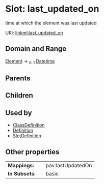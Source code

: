 
# Slot: last_updated_on


time at which the element was last updated

URI: [linkml:last_updated_on](https://w3id.org/linkml/last_updated_on)


## Domain and Range

[Element](Element.md) &#8594;  <sub>0..1</sub> [Datetime](types/Datetime.md)

## Parents


## Children


## Used by

 * [ClassDefinition](ClassDefinition.md)
 * [Definition](Definition.md)
 * [SlotDefinition](SlotDefinition.md)

## Other properties

|  |  |  |
| --- | --- | --- |
| **Mappings:** | | pav:lastUpdatedOn |
| **In Subsets:** | | basic |

